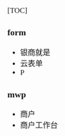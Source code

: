 <span  style="font-family: Simsun,serif; font-size: 17px; ">

[TOC]

### form

- 银商就是
- 云表单
- P

### mwp

- 商户
- 商户工作台

</span>